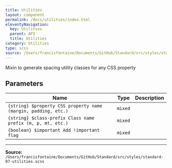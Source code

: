 ```yaml
---
title: Utilities
layout: component
permalink: /docs/utilities/index.html
eleventyNavigation:
  key: Utilities
  parent: API
  title: Utilities
category: Utilities
type: scss
source: /Users/francisfontaine/Documents/GitHub/Standard/src/styles/standard-07-utilities.scss
---
```


Mixin to generate spacing utility classes for any CSS property

## Parameters

| Name | Type | Description |
|------|------|-------------|
| `{string} $property CSS property name (margin, padding, etc.)` | `mixed` |  |
| `{string} $class-prefix Class name prefix (m, p, mt, etc.)` | `mixed` |  |
| `{boolean} $important Add !important flag` | `mixed` |  |


---

**Source:** `/Users/francisfontaine/Documents/GitHub/Standard/src/styles/standard-07-utilities.scss`
